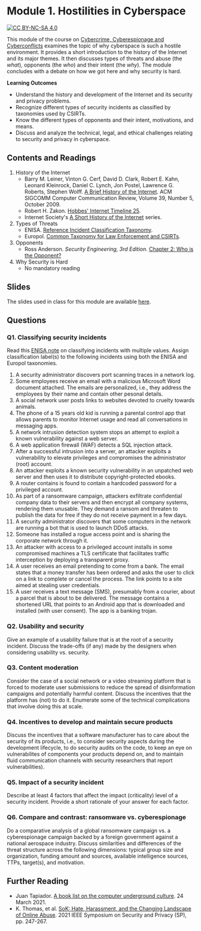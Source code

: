 # Module 1. Hostilities in Cyberspace

[![CC BY-NC-SA 4.0][cc-by-nc-sa-shield]][cc-by-nc-sa]

[cc-by-nc-sa]: http://creativecommons.org/licenses/by-nc-sa/4.0/
[cc-by-nc-sa-shield]: https://img.shields.io/badge/License-CC%20BY--NC--SA%204.0-lightgrey.svg


This module of the course on [Cybercrime, Cyberespionage and Cyberconflicts](https://github.com/0xjet/ccc) examines the topic of why cyberspace is such a hostile environment. It provides a short introduction to the history of the Internet and its major themes. It then discusses types of threats and abuse (the _what_), opponents (the _who_) and their intent (the _why_). The module concludes with a debate on how we got here and why security is hard.


**Learning Outcomes**
* Understand the history and development of the Internet and its security and privacy problems.
* Recognize different types of security incidents as classified by taxonomies used by CSIRTs.
* Know the different types of opponents and their intent, motivations, and means.
* Discuss and analyze the technical, legal, and ethical challenges relating to security and privacy in cyberspace.


## Contents and Readings

1. History of the Internet
    * Barry M. Leiner, Vinton G. Cerf, David D. Clark, Robert E. Kahn, Leonard Kleinrock, Daniel C. Lynch, Jon Postel, Lawrence G. Roberts, Stephen Wolff. [A Brief History of the Internet](https://sites.cs.ucsb.edu/~almeroth/classes/F10.176A/papers/internet-history-09.pdf). ACM SIGCOMM Computer Communication Review, Volume 39, Number 5, October 2009.
    * Robert H. Zakon. [Hobbes' Internet Timeline 25](https://www.zakon.org/robert/internet/timeline/).
    * Internet Society's [A Short History of the Internet](https://www.internetsociety.org/internet/history-internet/) series.
2. Types of Threats
    * ENISA. [Reference Incident Classification Taxonomy](https://www.enisa.europa.eu/publications/reference-incident-classification-taxonomy).
    * Europol. [Common Taxonomy for Law Enforcement and CSIRTs](https://www.europol.europa.eu/publications-documents/common-taxonomy-for-law-enforcement-and-csirts).
3. Opponents
    * Ross Anderson. _Security Engineering, 3rd Edition_. [Chapter 2: Who is the Opponent?](https://www.cl.cam.ac.uk/~rja14/book.html)
4. Why Security is Hard
    * No mandatory reading


## Slides

The slides used in class for this module are available [here](https://tbd).


## Questions

### Q1. Classifying security incidents
Read this [ENISA note](https://github.com/enisaeu/Reference-Security-Incident-Taxonomy-Task-Force/blob/master/Documentation/howtogetstarted.md#multiple-values) on classifying incidents with multiple values. Assign classification label(s) to the following incidents using both the ENISA and Europol taxonomies.

1. A security administrator discovers port scanning traces in a network log.
2. Some employees receive an email with a malicious Microsoft Word document attached. The emails are personalized, i.e., they address the employees by their name and contain other pesonal details.
3. A social network user posts links to websites devoted to cruelty towards animals.
4. The phone of a 15 years old kid is running a parental control app that allows parents to monitor Internet usage and read all conversations in messaging apps.
5. A network intrusion detection system stops an attempt to exploit a known vulnerability against a web server.
6. A web application firewall (WAF) detects a SQL injection attack.
7. After a successful intrusion into a server, an attacker exploits a vulnerability to elevate privileges and compromises the administrator (root) account.
8. An attacker exploits a known security vulnerability in an unpatched web server and then uses it to distribute copyright-protected ebooks.
9. A router contains is found to contain a hardcoded password for a privileged account.
10. As part of a ransomware campaign, attackers exfiltrate confidential company data to their servers and then encrypt all company systems, rendering them unusable. They demand a ransom and threaten to publish the data for free if they do not receive payment in a few days.
11. A security administrator discovers that some computers in the network are running a bot that is used to launch DDoS attacks.
12. Someone has installed a rogue access point and is sharing the corporate network through it.
13. An attacker with access to a privileged account installs in some compromised machines a TLS certificate that facilitates traffic interception by deploying a transparent proxy.
14. A user receives an email pretending to come from a bank. The email states that a money transfer has been ordered and asks the user to click on a link to complete or cancel the process. The link points to a site aimed at stealing user credentials.
15. A user receives a text message (SMS), presumably from a courier, about a parcel that is about to be delivered. The message contains a shortened URL that points to an Android app that is downloaded and installed (with user consent). The app is a banking trojan.

### Q2. Usability and security
Give an example of a usability failure that is at the root of a security incident. Discuss the trade-offs (if any) made by the designers when considering usability vs. security.

### Q3. Content moderation
Consider the case of a social network or a video streaming platform that is forced to moderate user submissions to reduce the spread of disinformation campaigns and potentially harmful content. Discuss the incentives that the platform has (not) to do it. Enumerate some of the technical complications that involve doing this at scale.

### Q4. Incentives to develop and maintain secure products
Discuss the incentives that a software manufacturer has to care about the security of its products, i.e., to consider security aspects during the development lifecycle, to do security audits on the code, to keep an eye on vulnerabilites of components your products depend on, and to maintain fluid communication channels with security researchers that report vulnerabilities).

### Q5. Impact of a security incident
Describe at least 4 factors that affect the impact (criticality) level of a security incident. Provide a short rationale of your answer for each factor.

### Q6. Compare and contrast: ransomware vs. cyberespionage
Do a comparative analysis of a global ransomware campaign vs. a cyberespionage campaign backed by a foreign government against a national aerospace industry. Discuss similarities and differences of the threat structure across the following dimensions: typical group size and organization, funding amount and sources, available intelligence sources, TTPs, target(s), and motivation.


## Further Reading

* Juan Tapiador. [A book list on the computer underground culture](https://0xjet.github.io/3OHA/2021/03/24/post.html). 24 March 2021.
* K. Thomas, et al. [SoK: Hate, Harassment, and the Changing Landscape of Online Abuse](https://www.computer.org/csdl/proceedings-article/sp/2021/893400a473/1oak94nz0AM). 2021 IEEE Symposium on Security and Privacy (SP), pp. 247-267.


